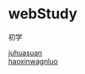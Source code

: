 # webStudy
初学

<a href="" target="_blank">juhuasuan</a> </br>
<a href="" target="_blank">haoxinwagnluo</a> </br>
